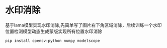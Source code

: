 # 水印消除

基于lama模型实现水印消除,先简单写了图片右下角区域消除，后续训练一个水印位置检测模型动态生成蒙版实现所有位置水印消除

```bash
pip install opencv-python numpy modelscope
```
